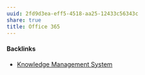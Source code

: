```yaml
---
uuid: 2fd9d3ea-eff5-4518-aa25-12433c56343c
share: true
title: Office 365
---
```

#### Backlinks

* [Knowledge Management System](/b09af5f6-0f41-432f-a5eb-1eb909da4ade)